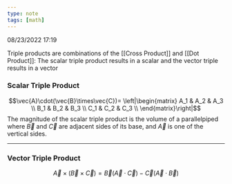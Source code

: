 ```yaml
---
type: note
tags: [math]
---
```

08/23/2022 17:19

  

Triple products are combinations of the [[Cross Product]] and [[Dot Product]]: The scalar triple product results in a scalar and the vector triple results in a vector

### Scalar Triple Product
$$\vec{A}\cdot(\vec{B}\times\vec{C})=
\left|\begin{matrix}
	A_1 & A_2 & A_3 \\
	B_1 & B_2 & B_3 \\
	C_1 & C_2 & C_3 \\
\end{matrix}\right|$$
The magnitude of the scalar triple product is the volume of a parallelpiped where $\vec B$ and $\vec C$ are adjacent sides of its base, and $\vec A$ is one of the vertical sides.

---

### Vector Triple Product
$$
\vec{A}\times(\vec{B}\times\vec{C})=\vec{B}(\vec{A}\cdot\vec{C})-\vec{C}(\vec{A}\cdot\vec{B})
$$
